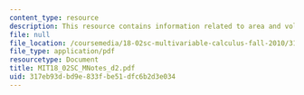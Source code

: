 ```yaml
---
content_type: resource
description: This resource contains information related to area and volume.
file: null
file_location: /coursemedia/18-02sc-multivariable-calculus-fall-2010/317eb93dbd9e833fbe51dfc6b2d3e034_MIT18_02SC_MNotes_d2.pdf
file_type: application/pdf
resourcetype: Document
title: MIT18_02SC_MNotes_d2.pdf
uid: 317eb93d-bd9e-833f-be51-dfc6b2d3e034
---
```

